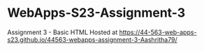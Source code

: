 # WebApps-S23-Assignment-3
Assignment 3 - Basic HTML
Hosted at https://44-563-web-apps-s23.github.io/44563-webapps-assignment-3-Aashritha79/

